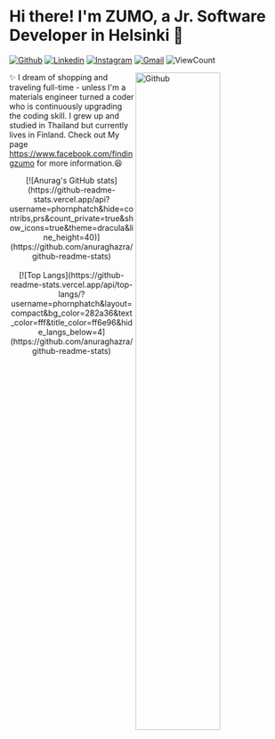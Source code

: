 # Hi there! I'm ZUMO, a Jr. Software Developer in Helsinki 🚀

[![Github](https://img.shields.io/badge/-Github-000?style=flat&logo=Github&logoColor=white)](https://github.com/phornphatch)
[![Linkedin](https://img.shields.io/badge/-LinkedIn-blue?style=flat&logo=Linkedin&logoColor=white)](https://www.linkedin.com/in/phornphatch)
[![Instagram](https://img.shields.io/badge/-Instagram-c13584?style=flat&labelColor=c13584&logo=instagram&logoColor=white)](https://www.instagram.com/findingzumo/)
[![Gmail](https://img.shields.io/badge/-Gmail-c14438?style=flat&logo=Gmail&logoColor=white)](mailto:phornphatch@gmail.com)
<img alt="ViewCount" src="https://views.whatilearened.today/views/github/onimur/onimur.svg" />

<img width="55%" align="right" alt="Github" src="https://raw.githubusercontent.com/onimur/.github/master/.resources/git-header.svg" />


✨ I dream of shopping and traveling full-time - unless I'm a materials engineer turned a coder who is continuously upgrading the coding skill. I grew up and studied in Thailand but currently lives in Finland. Check out My page https://www.facebook.com/findingzumo for more information.😆

<div align="center">
[![Anurag's GitHub stats](https://github-readme-stats.vercel.app/api?username=phornphatch&hide=contribs,prs&count_private=true&show_icons=true&theme=dracula&line_height=40)](https://github.com/anuraghazra/github-readme-stats)
<br><br>
[![Top Langs](https://github-readme-stats.vercel.app/api/top-langs/?username=phornphatch&layout=compact&bg_color=282a36&text_color=fff&title_color=ff6e96&hide_langs_below=4](https://github.com/anuraghazra/github-readme-stats)
</div>

